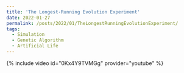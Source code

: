 ```yaml
---
title: 'The Longest-Running Evolution Experiment'
date: 2022-01-27
permalink: /posts/2022/01/TheLongestRunningEvolutionExperiment/
tags:
  - Simulation
  - Genetic Algorithm
  - Artificial Life
---
```



{% include video id="0Kx4Y9TVMGg" provider="youtube" %}

<!-- This post will show up by default. To disable scheduling of future posts, edit `config.yml` and set `future: false`.  -->
